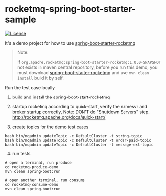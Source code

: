 # rocketmq-spring-boot-starter-sample

[![License](https://img.shields.io/badge/license-Apache--2.0-blue.svg)](https://www.apache.org/licenses/LICENSE-2.0.html)

It's a demo project for how to use [spring-boot-starter-rocketmq](https://github.com/apache/rocketmq-externals/tree/master/rocketmq-spring-boot-starter) 

> Note:
>
> If `org.apache.rocketmq:spring-boot-starter-rocketmq:1.0.0-SNAPSHOT` not exists in maven central repository, before you run this demo, you must download [spring-boot-starter-rocketmq](https://github.com/apache/rocketmq-externals/tree/master/rocketmq-spring-boot-starter) and use `mvn clean install` build it by self.

Run the test case locally
1. build and install the spring-boot-start-rocketmq

2. startup rocketmq according to quick-start, verify the namesvr and broker startup correctly, Note: DON'T do "Shutdown Servers" step.
http://rocketmq.apache.org/docs/quick-start/

3. create topics for the demo test cases
```
bash bin/mqadmin updateTopic -c DefaultCluster -t string-topic
bash bin/mqadmin updateTopic -c DefaultCluster -t order-paid-topic
bash bin/mqadmin updateTopic -c DefaultCluster -t message-ext-topic
```
4. run tests

```
# open a terminal, run produce
cd rocketmq-produce-demo
mvn clean spring-boot:run

# open another terminal, run consume
cd rocketmq-consume-demo
mvn clean spring-boot:run
```
